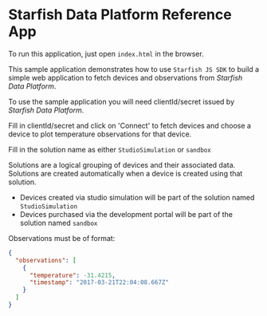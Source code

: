 # Starfish Data Platform Reference App

To run this application, just open `index.html` in the browser.

This sample application demonstrates how to use `Starfish JS SDK` to build a simple web application to fetch devices and observations from *Starfish Data Platform*.

To use the sample application you will need clientId/secret issued by *Starfish Data Platform*.

Fill in clientId/secret and click on 'Connect' to fetch devices and choose a device to plot temperature observations for that device.

Fill in  the solution name as either `StudioSimulation` or `sandbox`

Solutions are a logical grouping of devices and their associated data. Solutions are created automatically when a device is created using that solution.
* Devices created via studio simulation will be part of the solution named `StudioSimulation`
* Devices purchased via the development portal will be part of the solution named `sandbox`

Observations must be of format:
```json
{
  "observations": [
    {
      "temperature": -31.4215,
      "timestamp": "2017-03-21T22:04:08.667Z"
    }
  ]
}
```
